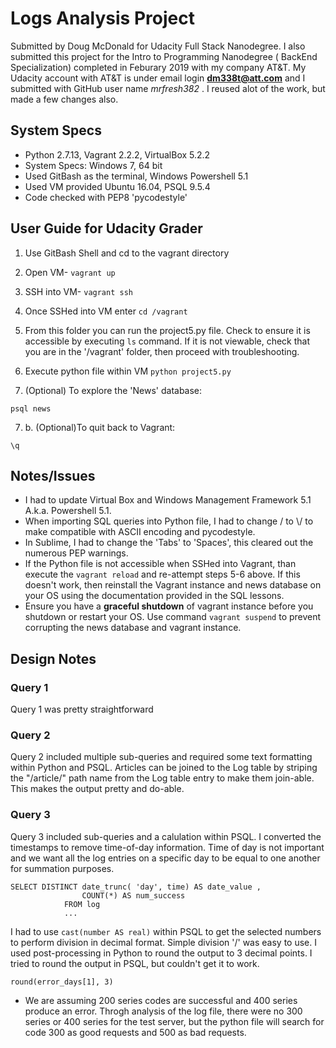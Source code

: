 # Logs Analysis Project
Submitted by Doug McDonald for Udacity Full Stack Nanodegree.
I also submitted this project for the Intro to Programming Nanodegree ( BackEnd Specialization) completed in Feburary 2019 with my company AT&T. My Udacity account with AT&T is under email login **dm338t@att.com** and I submitted with GitHub user name _mrfresh382_ . I reused alot of the work, but made a few changes also. 
## System Specs
- Python 2.7.13, Vagrant 2.2.2, VirtualBox 5.2.2
- System Specs: Windows 7, 64 bit
- Used GitBash as the terminal, Windows Powershell 5.1
- Used VM provided Ubuntu 16.04, PSQL 9.5.4
- Code checked with PEP8 'pycodestyle'

## User Guide for Udacity Grader
1. Use GitBash Shell and cd to the vagrant directory
2. Open VM- `vagrant up`
3. SSH into VM- `vagrant ssh`
4. Once SSHed into VM enter `cd /vagrant`
5. From this folder you can run the project5.py file. Check to ensure it is accessible by executing `ls` command. If it is not viewable, check that you are in the '/vagrant' folder, then proceed with troubleshooting. 
6. Execute python file within VM `python project5.py`

7. (Optional) To explore the 'News' database:
```
psql news
```
7. b.  (Optional)To quit back to Vagrant:
```
\q 
```
## Notes/Issues 
- I had to update Virtual Box and Windows Management Framework 5.1 A.k.a. Powershell 5.1.
- When importing SQL queries into Python file, I had to change \/ to \\/ to make compatible with ASCII encoding and pycodestyle.
- In Sublime, I had to change the 'Tabs' to 'Spaces', this cleared out the numerous PEP warnings. 
- If the Python file is not accessible when SSHed into Vagrant, than execute the `vagrant reload` and re-attempt steps 5-6 above. If this doesn't work, then reinstall the Vagrant instance and news database on your OS using the documentation provided in the SQL lessons. 
- Ensure you have a **graceful shutdown** of vagrant instance before you shutdown or restart your OS. Use command `vagrant suspend` to prevent corrupting the news database and vagrant instance. 

## Design Notes
### Query 1
Query 1 was pretty straightforward
### Query 2
Query 2 included multiple sub-queries and required some text formatting within Python and PSQL. Articles can be joined to the Log table by striping the "/article/" path name from the Log table entry to make them join-able. This makes the output pretty and do-able. 
### Query 3
Query 3 included sub-queries and a calulation within PSQL. I converted the timestamps to remove time-of-day information. Time of day is not important and we want all the log entries on a specific day to be equal to one another for summation purposes. 
```
SELECT DISTINCT date_trunc( 'day', time) AS date_value ,
                COUNT(*) AS num_success
            FROM log
            ...
```
I had to use `cast(number AS real)` within PSQL to get the selected numbers to perform division in decimal format. Simple division '/' was easy to use. I used post-processing in Python to round the output to 3 decimal points. I tried to round the output in PSQL, but couldn't get it to work. 
```
round(error_days[1], 3)
```
- We are assuming 200 series codes are successful and 400 series produce an error. Throgh analysis of the log file, there were no 300 series or 400 series for the test server, but the python file will search for code 300 as good requests and 500 as bad requests. 



